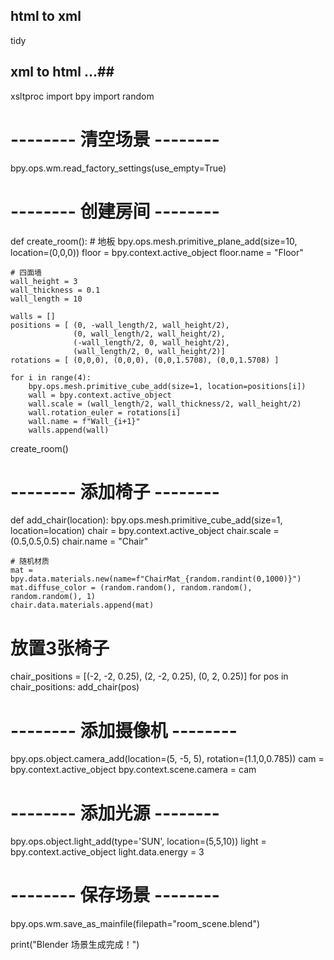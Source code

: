 ## html to xml ##
tidy

## xml to html ...##
xsltproc
import bpy
import random

# -------- 清空场景 --------
bpy.ops.wm.read_factory_settings(use_empty=True)

# -------- 创建房间 --------
def create_room():
    # 地板
    bpy.ops.mesh.primitive_plane_add(size=10, location=(0,0,0))
    floor = bpy.context.active_object
    floor.name = "Floor"

    # 四面墙
    wall_height = 3
    wall_thickness = 0.1
    wall_length = 10

    walls = []
    positions = [ (0, -wall_length/2, wall_height/2),
                  (0, wall_length/2, wall_height/2),
                  (-wall_length/2, 0, wall_height/2),
                  (wall_length/2, 0, wall_height/2)]
    rotations = [ (0,0,0), (0,0,0), (0,0,1.5708), (0,0,1.5708) ]

    for i in range(4):
        bpy.ops.mesh.primitive_cube_add(size=1, location=positions[i])
        wall = bpy.context.active_object
        wall.scale = (wall_length/2, wall_thickness/2, wall_height/2)
        wall.rotation_euler = rotations[i]
        wall.name = f"Wall_{i+1}"
        walls.append(wall)

create_room()

# -------- 添加椅子 --------
def add_chair(location):
    bpy.ops.mesh.primitive_cube_add(size=1, location=location)
    chair = bpy.context.active_object
    chair.scale = (0.5,0.5,0.5)
    chair.name = "Chair"

    # 随机材质
    mat = bpy.data.materials.new(name=f"ChairMat_{random.randint(0,1000)}")
    mat.diffuse_color = (random.random(), random.random(), random.random(), 1)
    chair.data.materials.append(mat)

# 放置3张椅子
chair_positions = [(-2, -2, 0.25), (2, -2, 0.25), (0, 2, 0.25)]
for pos in chair_positions:
    add_chair(pos)

# -------- 添加摄像机 --------
bpy.ops.object.camera_add(location=(5, -5, 5), rotation=(1.1,0,0.785))
cam = bpy.context.active_object
bpy.context.scene.camera = cam

# -------- 添加光源 --------
bpy.ops.object.light_add(type='SUN', location=(5,5,10))
light = bpy.context.active_object
light.data.energy = 3

# -------- 保存场景 --------
bpy.ops.wm.save_as_mainfile(filepath="room_scene.blend")

print("Blender 场景生成完成！")